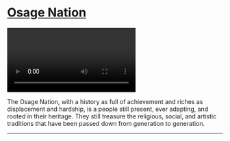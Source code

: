 # [Osage Nation](http://artstories.artsmia.org/#/stories/1997)

<video src='http://cdn.dx.artsmia.org/videos/artstories/Journey_of_the_Osage.mp4'></video>

The Osage Nation, with a history as full of achievement and riches as displacement and hardship, is a people still present, ever adapting, and rooted in their heritage. They still treasure the religious, social, and artistic traditions that have been passed down from generation to generation.

---
